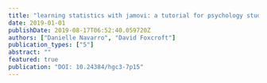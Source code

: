 ```yaml
---
title: "learning statistics with jamovi: a tutorial for psychology students and other beginners (Version 0.70)"
date: 2019-01-01
publishDate: 2019-08-17T06:52:40.059720Z
authors: ["Danielle Navarro", "David Foxcroft"]
publication_types: ["5"]
abstract: ""
featured: true
publication: "DOI: 10.24384/hgc3-7p15"
---
```


